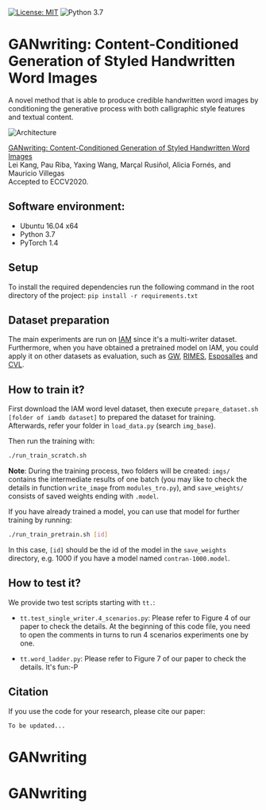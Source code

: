 [![License: MIT](https://img.shields.io/badge/License-MIT-yellow.svg)](LICENSE.md)
![Python 3.7](https://img.shields.io/badge/python-3.7-green.svg)

# GANwriting: Content-Conditioned Generation of Styled Handwritten Word Images

A novel method that is able to produce credible handwritten word images by conditioning the generative process with both calligraphic style features and textual content.

![Architecture](https://user-images.githubusercontent.com/9562709/86518741-02a27700-be34-11ea-9f5b-807d6c0ee68f.png)

[GANwriting: Content-Conditioned Generation of Styled Handwritten Word Images](https://arxiv.org/abs/2003.02567)<br>
Lei Kang, Pau Riba, Yaxing Wang, Marçal Rusiñol, Alicia Fornés,  and Mauricio Villegas<br>
Accepted to ECCV2020.

## Software environment:

- Ubuntu 16.04 x64
- Python 3.7
- PyTorch 1.4

## Setup

 To install the required dependencies run the following command in the root directory of the project:
 `pip install -r requirements.txt`

## Dataset preparation

The main experiments are run on [IAM](http://www.fki.inf.unibe.ch/databases/iam-handwriting-database) since it's a multi-writer dataset. Furthermore, when you have obtained a pretrained model on IAM, you could apply it on other datasets as evaluation, such as [GW](http://www.fki.inf.unibe.ch/databases/iam-historical-document-database/washington-database),  [RIMES](http://www.a2ialab.com/doku.php?id=rimes_database:start), [Esposalles](http://dag.cvc.uab.es/the-esposalles-database/) and
[CVL](https://cvl.tuwien.ac.at/research/cvl-databases/an-off-line-database-for-writer-retrieval-writer-identification-and-word-spotting/). 

## How to train it?

First download the IAM word level dataset, then execute `prepare_dataset.sh [folder of iamdb dataset]` to prepared the dataset for training.  
Afterwards, refer your folder in `load_data.py` (search `img_base`). 

Then run the training with:

```bash
./run_train_scratch.sh
```

**Note**: During the training process, two folders will be created: 
`imgs/` contains the intermediate results of one batch (you may like to check the details in function `write_image` from `modules_tro.py`), and `save_weights/` consists of saved weights ending with `.model`.

If you have already trained a model, you can use that model for further training by running:

```bash
./run_train_pretrain.sh [id]
```

In this case, `[id]` should be the id of the model in the `save_weights` directory, e.g. 1000 if you have a model named `contran-1000.model`.


## How to test it?

We provide two test scripts starting with `tt.`:

* `tt.test_single_writer.4_scenarios.py`: Please refer to Figure 4 of our paper to check the details. At the beginning of this code file, you need to open the comments in turns to run 4 scenarios experiments one by one.

* `tt.word_ladder.py`: Please refer to Figure 7 of our paper to check the details. It's fun:-P


## Citation

If you use the code for your research, please cite our paper:

```
To be updated...
```
# GANwriting
# GANwriting
